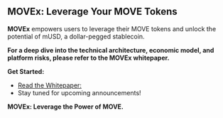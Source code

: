 ## MOVEx: Leverage Your MOVE Tokens

**MOVEx** empowers users to leverage their MOVE tokens and unlock the potential of mUSD, a dollar-pegged stablecoin. 

**For a deep dive into the technical architecture, economic model, and platform risks, please refer to the MOVEx whitepaper.**

**Get Started:**

* [Read the Whitepaper:](https://movex-1.gitbook.io/movex/)
* Stay tuned for upcoming announcements!

**MOVEx: Leverage the Power of MOVE.**

